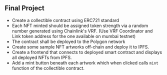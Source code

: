 ## Final Project

* Create a collectible contract using ERC721 standard
* Each NFT minted should be assigned token strength via a random number generated using Chainlink's VRF. (Use VRF Coordinator and Link token address for the one available on mumbai testnet)
* The contract shall be deployed to the Polygon network
* Create some sample NFT artworks off-chain and deploy it to IPFS.
* Create a frontend that connects to deployed smart contract and displays all deployed NFTs from IPFS.
* Add a mint button beneath each artwork which when clicked calls  `mint` function of the collectible contract.
